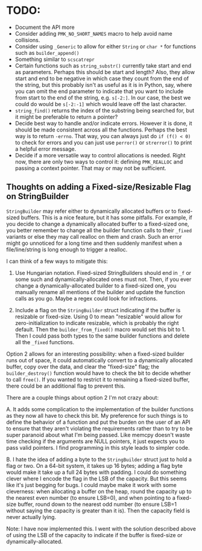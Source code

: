 # TODO:

- Document the API more
- Consider adding `PMK_NO_SHORT_NAMES` macro to help avoid name collisions.
- Consider using `_Generic` to allow for either `String` or `char *` for
  functions such as `builder_append()`
- Something similar to `scscatrepr`
- Certain functions such as `string_substr()` currently take start and end as
  parameters. Perhaps this should be start and length? Also, they allow start
  and end to be negative in which case they count from the end of the string,
  but this probably isn't as useful as it is in Python, say, where you can omit
  the end parameter to indicate that you want to include from start to the end
  of the string, e.g. `s[-2:]`. In our case, the best we could do would be
  `s[-2:-1]` which would leave off the last character.
- `string_find()` returns the index of the substring being searched for, but it
  might be preferable to return a pointer?
- Decide best way to handle and/or indicate errors. However it is done, it
  should be made consistent across all the functions. Perhaps the best way is
  to return `-errno`. That way, you can always just do `if (f() < 0)` to check
  for errors and you can just use `perror()` or `strerror()` to print a helpful
  error message.
- Decide if a more versatile way to control allocations is needed. Right now,
  there are only two ways to control it: defining `PMK_REALLOC` and passing a
  context pointer. That may or may not be sufficient.

## Thoughts on adding a Fixed-size/Resizable Flag on StringBuilder

`StringBuilder` may refer either to dynamically allocated buffers or to
fixed-sized buffers. This is a nice feature, but it has some pitfalls. For
example, if you decide to change a dynamically allocated buffer to a
fixed-sized one, you better remember to change all the builder function calls
to their `_fixed` variants or else they may call realloc on them and crash.
Such an error might go unnoticed for a long time and then suddenly manifest
when a file/line/string is long enough to trigger a realloc.

I can think of a few ways to mitigate this:

1. Use Hungarian notation. Fixed-sized StringBuilders should end in `_f` or
some such and dynamically-allocated ones must not. Then, if you ever change a
dynamically-allocated builder to a fixed-sized one, you manually rename all
mentions of the builder and update the function calls as you go. Maybe a regex
could look for infractions.

2. Include a flag on the `StringBuilder` struct indicating if the buffer is
resizable or fixed-size. Using 0 to mean "resizable" would allow for
zero-initialization to indicate resizable, which is probably the right default.
Then the `builder_from_fixed()` macro would set this bit to 1. Then I could
pass both types to the same builder functions and delete all the `_fixed`
functions.

Option 2 allows for an interesting possibility: when a fixed-sized builder runs
out of space, it could automatically convert to a dynamically allocated buffer,
copy over the data, and clear the "fixed-size" flag; the `builder_destroy()`
function would have to check the bit to decide whether to call `free()`. If you
wanted to restrict it to remaining a fixed-sized buffer, there could be an
additional flag to prevent this.

There are a couple things about option 2 I'm not crazy about:

A. It adds some complication to the implementation of the builder functions as
they now all have to check this bit. My preference for such things is to define
the behavior of a function and put the burden on the user of an API to ensure
that they aren't violating the requirements rather than to try to be super
paranoid about what I'm being passed. Like memcpy doesn't waste time checking
if the arguments are NULL pointers, it just expects you to pass valid pointers.
I find programming in this style leads to simpler code.

B. I hate the idea of adding a byte to the `StringBuilder` struct just to hold
a flag or two. On a 64-bit system, it takes up 16 bytes; adding a flag byte
would make it take up a full 24 bytes with padding. I could do something clever
where I encode the flag in the LSB of the capacity. But this seems like it's
just begging for bugs. I could maybe make it work with some cleverness: when
allocating a buffer on the heap, round the capacity up to the nearest even
number (to ensure LSB=0), and when pointing to a fixed-size buffer, round down
to the nearest odd number (to ensure LSB=1 without saying the capacity is
greater than it is). Then the capacity field is never actually lying.

Note: I have now implemented this. I went with the solution described above of
using the LSB of the capacity to indicate if the buffer is fixed-size or
dynamically-allocated.
